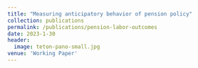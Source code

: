 ```yaml
---
title: "Measuring anticipatory behavior of pension policy"
collection: publications
permalink: /publications/pension-labor-outcomes
date: 2023-1-30
header:
  image: teton-pano-small.jpg
venue: 'Working Paper'
---
```

